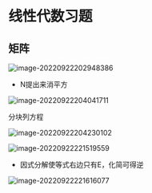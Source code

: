 # 线性代数习题

## 矩阵

![image-20220922202948386](C:\Users\良小辰\AppData\Roaming\Typora\typora-user-images\image-20220922202948386.png)

- N提出来消平方

![image-20220922204041711](C:\Users\良小辰\AppData\Roaming\Typora\typora-user-images\image-20220922204041711.png)

分块列方程

![image-20220922204230102](C:\Users\良小辰\AppData\Roaming\Typora\typora-user-images\image-20220922204230102.png)

![image-20220922221519559](C:\Users\良小辰\AppData\Roaming\Typora\typora-user-images\image-20220922221519559.png)

- 因式分解使等式右边只有E，化简可得逆

![image-20220922221616077](C:\Users\良小辰\AppData\Roaming\Typora\typora-user-images\image-20220922221616077.png)
